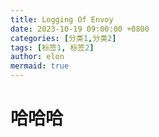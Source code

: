 ```yaml
---
title: Logging Of Envoy
date: 2023-10-19 09:00:00 +0800
categories: [分类1,分类2]
tags: [标签1, 标签2]
author: elon
mermaid: true
---
```

# 哈哈哈
